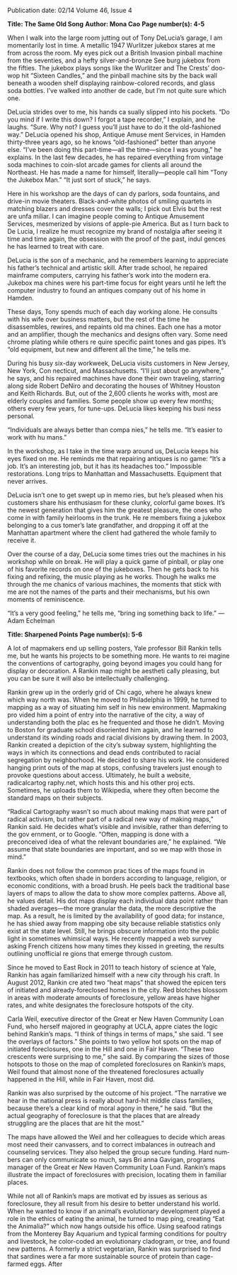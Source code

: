 Publication date: 02/14
Volume 46, Issue 4

**Title: The Same Old Song**
**Author: Mona Cao**
**Page number(s): 4-5**

When I walk into the large room jutting out of 
Tony DeLucia’s garage, I am momentarily lost in 
time. A metallic 1947 Wurlitzer jukebox stares 
at me from across the room. My eyes pick out 
a British Invasion pinball machine from the 
seventies, and a hefty silver-and-bronze See­
burg jukebox from the fifties. The jukebox 
plays songs like the Wurlitzer and The Crests’ 
doo-wop hit “Sixteen Candles,” and the pinball 
machine sits by the back wall beneath a wooden 
shelf displaying rainbow-colored records, and 
glass soda bottles. I’ve walked into another de­
cade, but I’m not quite sure which one. 

DeLucia strides over to me, his hands ca­
sually slipped into his pockets. “Do you mind 
if I write this down? I forgot a tape recorder,” I 
explain, and he laughs. “Sure. Why not? I guess 
you’ll just have to do it the old-fashioned way.” 
DeLucia opened his shop, Antique Amuse­
ment Services, in Hamden thirty-three years 
ago, so he knows “old-fashioned” better than 
anyone else. “I’ve been doing this part-time—all 
the time—since I was young,” he explains. In the 
last few decades, he has repaired everything 
from vintage soda machines to coin-slot arcade 
games for clients all around the Northeast. He 
has made a name for himself, literally—people 
call him “Tony the Jukebox Man.” “It just sort of 
stuck,” he says.   

Here in his workshop are the days of can­
dy parlors, soda fountains, and drive-in movie 
theaters. Black-and-white photos of smiling 
quartets in matching blazers and dresses cover 
the walls; I pick out Elvis but the rest are unfa­
miliar. I can imagine people coming to Antique 
Amusement Services, mesmerized by visions 
of apple-pie America. But as I turn back to De­
Lucia, I realize he must recognize my brand of 
nostalgia after seeing it time and time again, 
the obsession with the proof of the past, indul­
gences he has learned to treat with care.

DeLucia is the son of a mechanic, and he 
remembers learning to appreciate his father’s 
technical and artistic skill. After trade school, 
he repaired mainframe computers, carrying his 
father’s work into the modern era. Jukebox ma­
chines were his part-time focus for eight years 
until he left the computer industry to found an 
antiques company out of his home in Hamden.

These days, Tony spends much of each day 
working alone. He consults with his wife over 
business matters, but the rest of the time he 
disassembles, rewires, and repaints old ma­
chines. Each one has a motor and an amplifier, 
though the mechanics and designs often vary. 
Some need chrome plating while others re­
quire specific paint tones and gas pipes. It’s “old 
equipment, but new and different all the time,” 
he tells me.

During his busy six-day workweek, DeLucia 
visits customers in New Jersey, New York, Con­
necticut, and Massachusetts. “I’ll just about go 
anywhere,” he says, and his repaired machines 
have done their own traveling, starring along­
side Robert DeNiro and decorating the houses 
of Whitney Houston and Keith Richards. But, 
out of the 2,600 clients he works with, most are 
elderly couples and families. Some people show 
up every few months; others every few years, 
for tune-ups. DeLucia likes keeping his busi­
ness personal. 

“Individuals are always better than compa­
nies,” he tells me. “It’s easier to work with hu­
mans.” 

In the workshop, as I take in the time warp 
around us, DeLucia keeps his eyes fixed on me. 
He reminds me that repairing antiques is no 
game: “It’s a job. It’s an interesting job, but it 
has its headaches too.” Impossible restorations. 
Long trips to Manhattan and Massachusetts. 
Equipment that never arrives. 

DeLucia isn’t one to get swept up in memo­
ries, but he’s pleased when his customers share 
his enthusiasm for these clunky, colorful game 
boxes. It’s the newest generation that gives 
him the greatest pleasure, the ones who come 
in with family heirlooms in the trunk. He re­
members fixing a jukebox belonging to a cus­
tomer’s late grandfather, and dropping it off at 
the Manhattan apartment where the client had 
gathered the whole family to receive it. 

Over the course of a day, DeLucia some­
times tries out the machines in his workshop 
while on break. He will play a quick game of 
pinball, or play one of his favorite records on 
one of the jukeboxes. Then he gets back to his 
fixing and refixing, the music playing as he 
works. Though he walks me through the me­
chanics of various machines, the moments that 
stick with me are not the names of the parts 
and their mechanisms, but his own moments of 
reminiscence.

“It’s a very good feeling,” he tells me, “bring­
ing something back to life.”
—Adam Echelman


**Title: Sharpened Points**
**Page number(s): 5-6**

A lot of mapmakers end up selling posters, Yale 
professor Bill Rankin tells me, but he wants his 
projects to be something more. He wants to rei­
magine the conventions of cartography, going 
beyond images you could hang for display or 
decoration. A Rankin map might be aestheti­
cally pleasing, but you can be sure it will also be 
intellectually challenging.

Rankin grew up in the orderly grid of Chi­
cago, where he always knew which way north 
was. When he moved to Philadelphia in 1999, 
he turned to mapping as a way of situating him­
self in his new environment. Mapmaking pro­
vided him a point of entry into the narrative of 
the city, a way of understanding both the plac­
es he frequented and those he didn’t. Moving 
to Boston for graduate school disoriented him 
again, and he learned to understand its winding 
roads and racial divisions by drawing them. In 
2003, Rankin created a depiction of the city’s 
subway system, highlighting the ways in which 
its connections and dead ends contributed to 
racial segregation by neighborhood. He decided 
to share his work. He considered hanging print­
outs of the map at stops, confusing travelers 
just enough to provoke questions about access. 
Ultimately, he built a website, radicalcartog­
raphy.net, which hosts this and his other proj­
ects. Sometimes, he uploads them to Wikipedia, 
where they often become the standard maps on 
their subjects.

“Radical Cartography wasn’t so much about 
making maps that were part of radical activism, 
but rather part of a radical new way of making 
maps,” Rankin said. He decides what’s visible 
and invisible, rather than deferring to the gov­
ernment, or to Google. “Often, mapping is done 
with a preconceived idea of what the relevant 
boundaries are,” he explained. “We assume that 
state boundaries are important, and so we map 
with those in mind.”

Rankin does not follow the common prac­
tices of the maps found in textbooks, which 
often shade in borders according to language, 
religion, or economic conditions, with a broad 
brush. He peels back the traditional base layers 
of maps to allow the data to show more complex 
patterns. Above all, he values detail. His dot 
maps display each individual data point rather 
than shaded averages—the more granular the 
data, the more descriptive the map. As a result, 
he is limited by the availability of good data; for 
instance, he has shied away from mapping obe­
sity because reliable statistics only exist at the 
state level. Still, he brings obscure information 
into the public light in sometimes whimsical 
ways. He recently mapped a web survey asking 
French citizens how many times they kissed 
in greeting, the results outlining unofficial re­
gions that emerge through custom. 

Since he moved to East Rock in 2011 to 
teach history of science at Yale, Rankin has 
again familiarized himself with a new city 
through his craft. In August 2012, Rankin cre­
ated two “heat maps” that showed the epicen­
ters of initiated and already-foreclosed homes 
in the city. Red blotches blossom in areas with 
moderate amounts of foreclosure, yellow areas 
have higher rates, and white designates the 
foreclosure hotspots of the city. 

Carla Weil, executive director of the Great­
er New Haven Community Loan Fund, who 
herself majored in geography at UCLA, appre­
ciates the logic behind Rankin’s maps. “I think 
of things in terms of maps,” she said. “I see the 
overlays of factors.” She points to two yellow 
hot spots on the map of initiated foreclosures, 
one in the Hill and one in Fair Haven. “These 
two crescents were surprising to me,” she said. 
By comparing the sizes of those hotspots to 
those on the map of completed foreclosures on 
Rankin’s maps, Weil found that almost none of 
the threatened foreclosures actually happened 
in the Hill, while in Fair Haven, most did.

Rankin was also surprised by the outcome 
of his project. “The narrative we hear in the 
national press is really about hard-hit middle 
class families, because there’s a clear kind of 
moral agony in there,” he said. “But the actual 
geography of foreclosure is that the places that 
are already struggling are the places that are 
hit the most.”

The maps have allowed the Weil and her 
colleagues to decide which areas most need 
their canvassers, and to correct imbalances in 
outreach and counseling services. They also 
helped the group secure funding. Hard num­
bers can only communicate so much, says Bri­
anna Gavigan, programs manager of the Great­
er New Haven Community Loan Fund. Rankin’s 
maps illustrate the impact of foreclosures with 
precision, locating them in familiar places. 

While not all of Rankin’s maps are motivat­
ed by issues as serious as foreclosure, they all 
result from his desire to better understand his 
world. When he wanted to know if an animal’s 
evolutionary development played a role in the 
ethics of eating the animal, he turned to map­
ping, creating “Eat the Animalia?” which now 
hangs outside his office. Using seafood ratings 
from the Monterey Bay Aquarium and typical 
farming conditions for poultry and livestock, 
he color-coded an evolutionary cladogram, 
or tree, and found new patterns. A formerly 
a strict vegetarian, Rankin was surprised to 
find that sardines were a far more sustainable 
source of protein than cage-farmed eggs. After